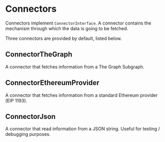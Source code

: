 # Connectors

Connectors implement `ConnectorInterface`. A connector contains the mechanism through which the data is going to be fetched.

Three connectors are provided by default, listed below.

## ConnectorTheGraph

A connector that fetches information from a The Graph Subgraph.

## ConnectorEthereumProvider

A connector that fetches information from a standard Ethereum provider \(EIP 1193\).

## ConnectorJson

A connector that read information from a JSON string. Useful for testing / debugging purposes.

